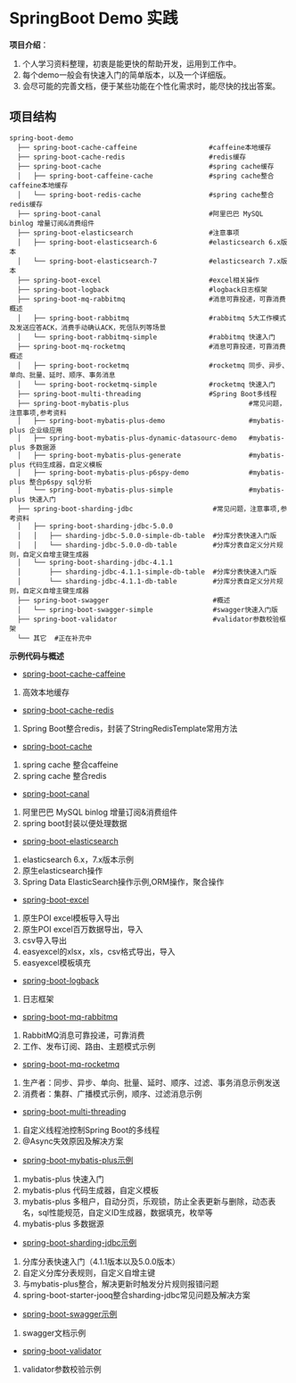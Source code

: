 # SpringBoot Demo 实践 

**项目介绍**：

1. 个人学习资料整理，初衷是能更快的帮助开发，运用到工作中。
2. 每个demo一般会有快速入门的简单版本，以及一个详细版。
3. 会尽可能的完善文档，便于某些功能在个性化需求时，能尽快的找出答案。

## 项目结构

```
spring-boot-demo
  ├── spring-boot-cache-caffeine                  #caffeine本地缓存
  ├── spring-boot-cache-redis                     #redis缓存
  ├── spring-boot-cache                           #spring cache缓存
  │   ├── spring-boot-caffeine-cache              #spring cache整合caffeine本地缓存
  │   └── spring-boot-redis-cache                 #spring cache整合redis缓存
  ├── spring-boot-canal                           #阿里巴巴 MySQL binlog 增量订阅&消费组件
  ├── spring-boot-elasticsearch                   #注意事项
  │   ├── spring-boot-elasticsearch-6             #elasticsearch 6.x版本
  │   └── spring-boot-elasticsearch-7             #elasticsearch 7.x版本
  ├── spring-boot-excel                           #excel相关操作
  ├── spring-boot-logback                   	  #logback日志框架
  ├── spring-boot-mq-rabbitmq                     #消息可靠投递，可靠消费概述
  │   ├── spring-boot-rabbitmq                    #rabbitmq 5大工作模式及发送应答ACK，消费手动确认ACK，死信队列等场景
  │   └── spring-boot-rabbitmq-simple             #rabbitmq 快速入门
  ├── spring-boot-mq-rocketmq                     #消息可靠投递，可靠消费概述
  │   ├── spring-boot-rocketmq                    #rocketmq 同步、异步、单向、批量、延时、顺序、事务消息
  │   └── spring-boot-rocketmq-simple             #rocketmq 快速入门
  ├── spring-boot-multi-threading                 #Spring Boot多线程
  ├── spring-boot-mybatis-plus                              #常见问题，注意事项,参考资料
  │   ├── spring-boot-mybatis-plus-demo                     #mybatis-plus 企业级应用
  │   ├── spring-boot-mybatis-plus-dynamic-datasourc-demo   #mybatis-plus 多数据源
  │   ├── spring-boot-mybatis-plus-generate                 #mybatis-plus 代码生成器，自定义模板
  │   ├── spring-boot-mybatis-plus-p6spy-demo               #mybatis-plus 整合p6spy sql分析
  │   └── spring-boot-mybatis-plus-simple                   #mybatis-plus 快速入门
  ├── spring-boot-sharding-jdbc                    #常见问题，注意事项,参考资料
  │   ├── spring-boot-sharding-jdbc-5.0.0
  │   │   ├── sharding-jdbc-5.0.0-simple-db-table  #分库分表快速入门版
  │   │   └── sharding-jdbc-5.0.0-db-table         #分库分表自定义分片规则，自定义自增主键生成器
  │   └── spring-boot-sharding-jdbc-4.1.1
  │       ├── sharding-jdbc-4.1.1-simple-db-table  #分库分表快速入门版
  │       └── sharding-jdbc-4.1.1-db-table         #分库分表自定义分片规则，自定义自增主键生成器
  ├── spring-boot-swagger                          #概述
  │   └── spring-boot-swagger-simple               #swagger快速入门版
  ├── spring-boot-validator                        #validator参数校验框架
  └── 其它  #正在补充中
```

**示例代码与概述**

- [spring-boot-cache-caffeine](spring-boot-cache-caffeine/README.md)

1.  高效本地缓存

- [spring-boot-cache-redis](spring-boot-cache-redis/README.md)

1.  Spring Boot整合redis，封装了StringRedisTemplate常用方法

- [spring-boot-cache](spring-boot-cache/README.md)

1.  spring cache 整合caffeine
2.  spring cache 整合redis

- [spring-boot-canal](spring-boot-canal/README.md)

1.  阿里巴巴 MySQL binlog 增量订阅&消费组件
2.  spring boot封装以便处理数据

- [spring-boot-elasticsearch](spring-boot-elasticsearch/README.md)

1.  elasticsearch 6.x，7.x版本示例
2.  原生elasticsearch操作
3.  Spring Data ElasticSearch操作示例,ORM操作，聚合操作

- [spring-boot-excel](spring-boot-excel/README.md)

1. 原生POI excel模板导入导出
2. 原生POI excel百万数据导出，导入
3. csv导入导出
4. easyexcel的xlsx，xls，csv格式导出，导入
5. easyexcel模板填充

- [spring-boot-logback](spring-boot-logback/README.md)

1. 日志框架

- [spring-boot-mq-rabbitmq](spring-boot-mq-rabbitmq/README.md)

1. RabbitMQ消息可靠投递，可靠消费
2. 工作、发布订阅、路由、主题模式示例

- [spring-boot-mq-rocketmq](spring-boot-mq-rocketmq/README.md)

1. 生产者：同步、异步、单向、批量、延时、顺序、过滤、事务消息示例发送
2. 消费者：集群、广播模式示例，顺序、过滤消息示例

- [spring-boot-multi-threading](spring-boot-multi-threading/README.md)

1.  自定义线程池控制Spring Boot的多线程
2.  @Async失效原因及解决方案

- [spring-boot-mybatis-plus示例](spring-boot-mybatis-plus/README.md)

1.  mybatis-plus 快速入门
2.  mybatis-plus 代码生成器，自定义模板
3.  mybatis-plus 多租户，自动分页，乐观锁，防止全表更新与删除，动态表名，sql性能规范，自定义ID生成器，数据填充，枚举等
4.  mybatis-plus 多数据源

- [spring-boot-sharding-jdbc示例](spring-boot-sharding-jdbc/README.md)

1.  分库分表快速入门（4.1.1版本以及5.0.0版本）
2.  自定义分库分表规则，自定义自增主键
3.  与mybatis-plus整合，解决更新时触发分片规则报错问题
4.  spring-boot-starter-jooq整合sharding-jdbc常见问题及解决方案

* [spring-boot-swagger示例](spring-boot-swagger/README.md)

1. swagger文档示例

* [spring-boot-validator](spring-boot-validator/README.md)

1. validator参数校验示例
